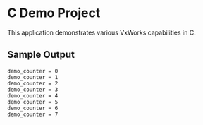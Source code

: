 # C Demo Project

This application demonstrates various VxWorks capabilities in C.

## Sample Output

```
demo_counter = 0
demo_counter = 1
demo_counter = 2
demo_counter = 3
demo_counter = 4
demo_counter = 5
demo_counter = 6
demo_counter = 7
```
